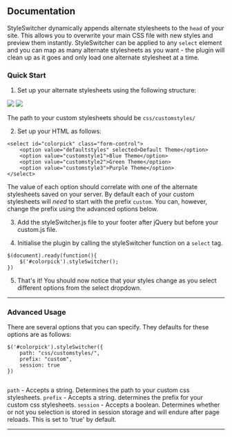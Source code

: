 ## Documentation 

StyleSwitcher dynamically appends alternate stylesheets to the `head` of your site. This allows you to overwrite your main CSS file with new styles and preview them instantly.  StyleSwitcher can be applied to any `select` element and you can map as many alternate stylesheets as you want - the plugin will clean up as it goes and only load one alternate stylesheet at a time.

### Quick Start

1. Set up your alternate stylesheets using the following structure:

![]("https://bloycey.github.io/styleSwitcher/img/css-structure-1.JPG")
![]("https://bloycey.github.io/styleSwitcher/img/css-structure-2.JPG")

The path to your custom stylesheets should be `css/customstyles/`

2. Set up your HTML as follows:

```
<select id="colorpick" class="form-control">
    <option value="defaultstyles" selected>Default Theme</option>
    <option value="customstyle1">Blue Theme</option>
    <option value="customstyle2">Green Theme</option>
    <option value="customstyle3">Purple Theme</option>
</select>
```

The value of each option should correlate with one of the alternate stylesheets saved on your server. By default each of your custom stylesheets will *need* to start with the prefix `custom`. You can, however, change the prefix using the advanced options below.

3. Add the styleSwitcher.js file to your footer after jQuery but before your custom.js file.

4. Initialise the plugin by calling the styleSwitcher function on a `select` tag.

```
$(document).ready(function(){
    $('#colorpick').styleSwitcher();
})
```

5. That's it! You should now notice that your styles change as you select different options from the select dropdown.

---

### Advanced Usage

There are several options that you can specify. They defaults for these options are as follows:

```
$('#colorpick').styleSwitcher({
    path: "css/customstyles/",
    prefix: "custom",
    session: true
})
    
```

`path` - Accepts a string. Determines the path to your custom css stylesheets.
`prefix` - Accepts a string. determines the prefix for your custom css stylesheets.
`session` - Accepts a boolean. Determines whether or not you selection is stored in session storage and will endure after page reloads. This is set to 'true' by default.

---
